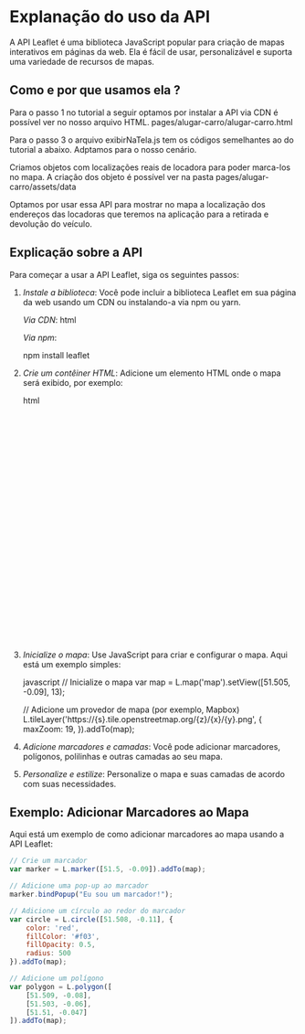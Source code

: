# Explanação do uso da API

A API Leaflet é uma biblioteca JavaScript popular para criação de mapas interativos em páginas da web. Ela é fácil de usar, personalizável e suporta uma variedade de recursos de mapas.

## Como e por que usamos ela ?

Para o passo 1 no tutorial a seguir optamos por instalar a API via CDN é possível ver no nosso arquivo HTML. pages/alugar-carro/alugar-carro.html

Para o passo 3 o arquivo exibirNaTela.js tem os códigos semelhantes ao do tutorial a abaixo. Adptamos para o nosso cenário. 

Criamos objetos com localizações reais de locadora para poder marca-los no mapa. A criação dos objeto é possível ver na pasta pages/alugar-carro/assets/data

Optamos por usar essa API para mostrar no mapa a localização dos endereços das locadoras que teremos na aplicação para a retirada e devolução do veículo. 

## Explicação sobre a API

Para começar a usar a API Leaflet, siga os seguintes passos:

1. *Instale a biblioteca*: Você pode incluir a biblioteca Leaflet em sua página da web usando um CDN ou instalando-a via npm ou yarn.

    *Via CDN*:
    html
    <link rel="stylesheet" href="https://unpkg.com/leaflet@1.7.1/dist/leaflet.css" />
    <script src="https://unpkg.com/leaflet@1.7.1/dist/leaflet.js"></script>
    

    *Via npm*:
    
    npm install leaflet
    

2. *Crie um contêiner HTML*: Adicione um elemento HTML onde o mapa será exibido, por exemplo:

    html
    <div id="map" style="width: 600px; height: 400px;"></div>
    

3. *Inicialize o mapa*: Use JavaScript para criar e configurar o mapa. Aqui está um exemplo simples:

    javascript
    // Inicialize o mapa
    var map = L.map('map').setView([51.505, -0.09], 13);

    // Adicione um provedor de mapa (por exemplo, Mapbox)
    L.tileLayer('https://{s}.tile.openstreetmap.org/{z}/{x}/{y}.png', {
        maxZoom: 19,
    }).addTo(map);
    

4. *Adicione marcadores e camadas*: Você pode adicionar marcadores, polígonos, polilinhas e outras camadas ao seu mapa.

5. *Personalize e estilize*: Personalize o mapa e suas camadas de acordo com suas necessidades.

## Exemplo: Adicionar Marcadores ao Mapa

Aqui está um exemplo de como adicionar marcadores ao mapa usando a API Leaflet:

```javascript
// Crie um marcador
var marker = L.marker([51.5, -0.09]).addTo(map);

// Adicione uma pop-up ao marcador
marker.bindPopup("Eu sou um marcador!");

// Adicione um círculo ao redor do marcador
var circle = L.circle([51.508, -0.11], {
    color: 'red',
    fillColor: '#f03',
    fillOpacity: 0.5,
    radius: 500
}).addTo(map);

// Adicione um polígono
var polygon = L.polygon([
    [51.509, -0.08],
    [51.503, -0.06],
    [51.51, -0.047]
]).addTo(map);
